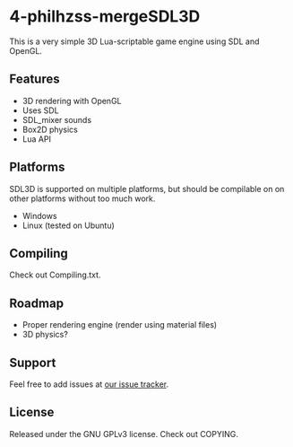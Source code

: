 4-philhzss-mergeSDL3D
========

This is a very simple 3D Lua-scriptable game engine using SDL and OpenGL.

Features
--------

- 3D rendering with OpenGL
- Uses SDL
- SDL_mixer sounds
- Box2D physics
- Lua API

Platforms
--------
SDL3D is supported on multiple platforms, but should be compilable on on other platforms without too much work.

- Windows
- Linux (tested on Ubuntu)

Compiling
--------

Check out Compiling.txt.

Roadmap
--------

- Proper rendering engine (render using material files)
- 3D physics?

Support
--------

Feel free to add issues at [our issue tracker](https://github.com/fordcars/SDL3D/issues).

License
--------

Released under the GNU GPLv3 license. Check out COPYING.

